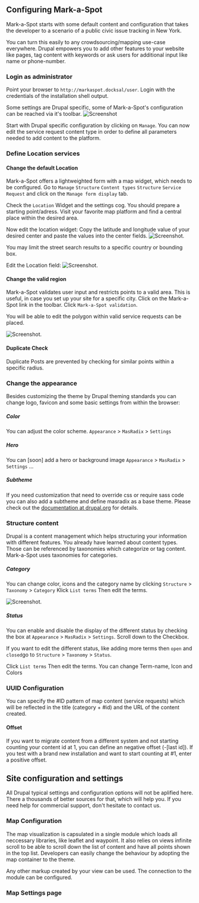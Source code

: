 ## Configuring Mark-a-Spot

Mark-a-Spot starts with some default content and configuration that takes the developer to a scenario of a public civic issue tracking in New York. 

You can turn this easily to any crowdsourcing/mapping use-case everywhere. Drupal empowers you to add other features to your website like pages, tag content with keywords or ask users for additional input like name or phone-number.

### Login as administrator

Point your browser to `http://markaspot.docksal/user`. Login with the credentials of the installation shell output.

Some settings are Drupal specific, some of Mark-a-Spot's configuration can be reached via it's toolbar.
![Screenshot](img/toolbar.png)

Start with Drupal specific configuration by clicking on `Manage`.
You can now edit the service request content type in order to define all parameters needed to add content to the platform.

### Define Location services
#### Change the default Location
Mark-a-Spot offers a lightweighted form with a map widget, which needs to be configured. Go to `Manage` `Structure` `Content types` `Structure` `Service Request` and click on the `Manage form display` tab.

Check the `Location` Widget and the settings cog. You should prepare a starting point/adress. Visit your favorite map platform and find a central place within the desired area.

Now edit the location widget: Copy the latitude and longitude value of your desired center and paste the values into the center fields.
![Screenshot](img/location_widget.png).

You may limit the street search results to a specific country or bounding box.

Edit the Location field:
![Screenshot](img/location_field.png).

#### Change the valid region
Mark-a-Spot validates user input and restricts points to a valid area. This is useful, in case you set up your site for a specific city.
Click on the Mark-a-Spot link in the toolbar. Click `Mark-a-Spot validation`.

You will be able to edit the polygon within valid service requests can be placed.

![Screenshot](img/validation.png).
#### Duplicate Check
Duplicate Posts are prevented by checking for similar points within a specific radius.

### Change the appearance

Besides customizing the theme by Drupal theming standards you can change logo, favicon and some basic settings from within the browser:

##### Color
You can adjust the color scheme. `Appearance` > `MasRadix` > `Settings`

##### Hero
You can [soon] add a hero or background image `Appearance` > `MasRadix` > `Settings`
...

##### Subtheme

If you need customization that need to override css or require sass code you can also add a subtheme and define masradix as a base theme. Please check out the [documentation at drupal.org](https://www.drupal.org/docs/8/theming-drupal-8/creating-a-drupal-8-sub-theme-or-sub-theme-of-sub-theme) for details.

### Structure content

Drupal is a content management which helps structuring your information with different features. You already have learned about content types. Those can be referenced by taxonomies which categorize or tag content. Mark-a-Spot uses taxonomies for categories. 

##### Category
You can change color, icons and the category name by clicking `Structure` > `Taxonomy` > `Category` Klick `List terms` Then edit the terms.

![Screenshot](img/edit_term.png).


##### Status 
You can enable and disable the display of the different status by checking the box at `Appearance` > `MasRadix` > `Settings`. Scroll down to the Checkbox.

If you want to edit the different status, like adding more terms then `open` and `closed`go to 
 `Structure` > `Taxonomy` > `Status`.
 
 Click `List terms` Then edit the terms. You can change Term-name, Icon and Colors

### UUID Configuration
You can specify the #ID pattern of map content (service requests) which will be reflected in the title (category + #id) and the URL of the content created. 

#### Offset
If you want to migrate content from a different system and not starting counting your content id at 1, you can define an negative offset (-[last id]). If you test with a brand new installation and want to start counting at #1, enter a positive offset.

## Site configuration and settings
All Drupal typical settings and configuration options will not be aplified here. There a thousands of better sources for that, which will help you. If you need help for commercial support, don't hesitate to contact us.

### Map Configuration
The map visualization is capsulated in a single module which loads all neccessary libraries, like leaflet and waypoint. It also relies on views infinite scroll to be able to scroll down the list of content and have all points shown in the top list. Developers can easily change the behaviour by adopting the map container to the theme. 

Any other markup created by your view can be used. The connection to the module can be configured.

### Map Settings page




